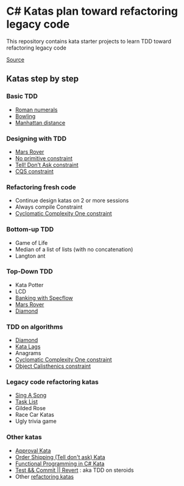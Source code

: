 # C# Katas plan toward refactoring legacy code

This repository contains kata starter projects to learn TDD toward refactoring legacy code

[Source](https://philippe.bourgau.net/a-coding-dojo-exercises-plan-towards-refactoring-legacy-code/)

## Katas step by step

### Basic TDD
- [Roman numerals](RomanNumeralKata/RomanNumeral/README.md)
- [Bowling](BowlingKata/README.md)
- [Manhattan distance](ManhattanDistanceKata/README.md)

### Designing with TDD
- [Mars Rover](MarsRoverKata/README.md)
- [No primitive constraint](docs/contraints/NoPrimitive.md)
- [Tell! Don't Ask constraint](docs/contraints/TellDontAsk.md)
- [CQS constraint](docs/contraints/CQS.md)

### Refactoring fresh code
- Continue design katas on 2 or more sessions
- Always compile Constraint
- [Cyclomatic Complexity One constraint](docs/contraints/CyclomaticComplexityOne.md)

### Bottom-up TDD
- Game of Life
- Median of a list of lists (with no concatenation)
- Langton ant

### Top-Down TDD
- Kata Potter
- LCD
- [Banking with Specflow](BankingKata/README.md)
- [Mars Rover](MarsRoverKata/README.md)
- [Diamond](DiamondKata/README.md)

### TDD on algorithms
- [Diamond](DiamondKata/README.md)
- [Kata Lags](LagsKata/README.md)
- Anagrams
- [Cyclomatic Complexity One constraint](docs/contraints/CyclomaticComplexityOne.md)
- [Object Calisthenics constraint](docs/contraints/ObjectCalisthenics.md)


### Legacy code refactoring katas

- [Sing A Song](SingASongKata/README.md)
- [Task List](TaskListKata/README.md)
- Gilded Rose
- Race Car Katas
- Ugly trivia game

### Other katas
- [Approval Kata](ApprovalKata/README.md)
- [Order Shipping (Tell don't ask) Kata](OrderShippingKata/README.md)
- [Functional Programming in C# Kata](LanguageExtKata/README.md)
- [Test && Commit || Revert](TCRKata/README.md) : aka TDD on steroids
- Other [refactoring katas](https://kata-log.rocks/refactoring)